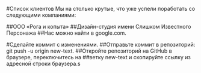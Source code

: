 #Список клиентов
Мы на столько крутые, что уже успели поработать со следующими компаниями:

##ООО «Рога и копыта»
##Дизайн-студия имени Слишком Известного Персонажа
##Нас можно найти в google.com.

#Сделайте коммит с изменениями.
##Отправьте коммит в репозиторий: git push -u origin new-text.
##Откройте репозиторий на GitHub в браузере, переключитесь на ##ветку new-text и скопируйте ссылку из адресной строки браузера.s